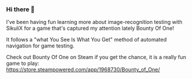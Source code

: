 ### Hi there 👋

<!--
**yeetbix529/yeetbix529** is a ✨ _special_ ✨ repository because its `README.md` (this file) appears on your GitHub profile.

Here are some ideas to get you started:

- 🔭 I’m currently working on ...
- 🌱 I’m currently learning ...
- 👯 I’m looking to collaborate on ...
- 🤔 I’m looking for help with ...
- 💬 Ask me about ...
- 📫 How to reach me: ...
- 😄 Pronouns: ...
- ⚡ Fun fact: ...
-->
I've been having fun learning more about image-recognition testing with SikuliX for a game that's captured my attention lately Bounty Of One!

It follows a "what You See Is What You Get" method of automated navigation for game testing.

Check out Bounty Of One on Steam if you get the chance, it is a really fun game to play: https://store.steampowered.com/app/1968730/Bounty_of_One/
